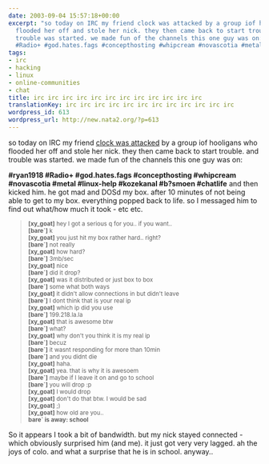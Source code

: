 ```yaml
---
date: 2003-09-04 15:57:18+00:00
excerpt: "so today on IRC my friend clock was attacked by a group iof hooligans who
  flooded her off and stole her nick. they then came back to start trouble. \nand
  trouble was started. we made fun of the channels this one guy was on: \n\n#ryan1918
  #Radio+ #god.hates.fags #concepthosting #whipcream #novascotia #metal #linux-..."
tags:
- irc
- hacking
- linux
- online-communities
- chat
title: irc irc irc irc irc irc irc irc irc irc irc irc
translationKey: irc irc irc irc irc irc irc irc irc irc irc irc
wordpress_id: 613
wordpress_url: http://new.nata2.org/?p=613
---
```


so today on IRC my friend <a href="http://corp.beercan.com/view.php?channel=corporate&date=1062651600">clock was attacked</a> by a group iof hooligans who flooded her off and stole her nick. they then came back to start trouble. 
and trouble was started. we made fun of the channels this one guy was on: 

<b>#ryan1918 #Radio+ #god.hates.fags #concepthosting #whipcream #novascotia #metal #linux-help #kozekanal #b?smoen #chatlife</b> and then kicked him. he got mad and DOSd my box. after 10 minutes of not being able to get to my box. everything popped back to life. so I messaged him to find out what/how much it took - etc etc.

<blockquote><small>
<b>[xy_goat]</b> hey I got a serious q for you.. if you want..<br/>
<b>[bare`]</b> k <br/>
<b>[xy_goat]</b> you just hit my box rather hard.. right?<br/>
<b>[bare`]</b> not really <br/>
<b>[xy_goat]</b> how hard?<br/>
<b>[bare`]</b> 3mb/sec <br/>
<b>[xy_goat]</b> nice<br/>
<b>[bare`]</b> did it drop?<br/>
<b>[xy_goat]</b> was it distributed or just box to box<br/>
<b>[bare`]</b> some what both ways <br/>
<b>[xy_goat]</b> it didn't allow connections in but didn't leave<br/>
<b>[bare`]</b> I dont think that is your real ip <br/>
<b>[xy_goat]</b> which ip did you use<br/>
<b>[bare`]</b> 199.218.la.la <br/>
<b>[xy_goat]</b> that is awesome btw<br/>
<b>[bare`]</b> what? <br/>
<b>[xy_goat]</b> why don't you think it is my real ip<br/>
<b>[bare`]</b> becuz <br/>
<b>[bare`]</b> it wasnt responding for more than 10min<br/>
<b>[bare`]</b> and you didnt die <br/>
<b>[xy_goat]</b> haha.<br/>
<b>[xy_goat]</b> yea. that is why it is awesoem<br/>
<b>[bare`]</b> maybe if I leave it on and go to school<br/>
<b>[bare`]</b> you will drop :p <br/>
<b>[xy_goat]</b> I would drop<br/>
<b>[xy_goat]</b> don't do that btw. I would be sad<br/>
<b>[xy_goat]</b> ;)<br/>
<b>[xy_goat]</b> how old are you..<br/>
<b> bare` is away: school</b><br/></small>
</blockquote>
So it appears I took a bit of bandwidth. but my nick stayed connected - which obviously surprised him (and me). it just got very very lagged. ah the joys of colo. and what a surprise that he is in school. anyway..